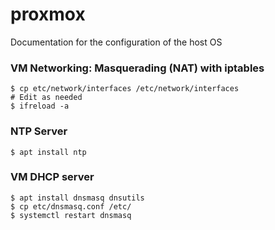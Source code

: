 # proxmox

Documentation for the configuration of the host OS


### VM Networking: Masquerading (NAT) with iptables

```
$ cp etc/network/interfaces /etc/network/interfaces
# Edit as needed
$ ifreload -a
```

### NTP Server

```
$ apt install ntp
```

### VM DHCP server

```
$ apt install dnsmasq dnsutils
$ cp etc/dnsmasq.conf /etc/
$ systemctl restart dnsmasq
```


